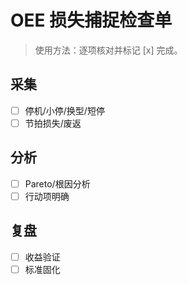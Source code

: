 # OEE 损失捕捉检查单

> 使用方法：逐项核对并标记 [x] 完成。

## 采集

- [ ] 停机/小停/换型/短停
- [ ] 节拍损失/废返

## 分析

- [ ] Pareto/根因分析
- [ ] 行动项明确

## 复盘

- [ ] 收益验证
- [ ] 标准固化
